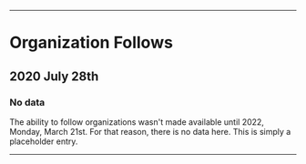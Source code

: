 
***

# Organization Follows

## 2020 July 28th

### No data

The ability to follow organizations wasn't made available until 2022, Monday, March 21st. For that reason, there is no data here. This is simply a placeholder entry.

***
